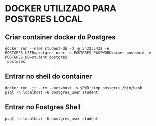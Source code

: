 # DOCKER UTILIZADO PARA POSTGRES LOCAL

## Criar container docker do Postgres

```shell script
docker run --name student-db -d -p 5432:5432 -e POSTGRES_USER=postgres_user -e POSTGRES_PASSWORD=super_password -e POSTGRES_DB=student postgres
 postgres
```

## Entrar no shell do container
```shell script
docker run -it --rm --net=host -v $PWD:/tmp postgres /bin/bash
psql -h localhost -U postgres_user student
```

## Entrar no Postgres Shell
```shell script
psql -h localhost -U postgres_user student
```
